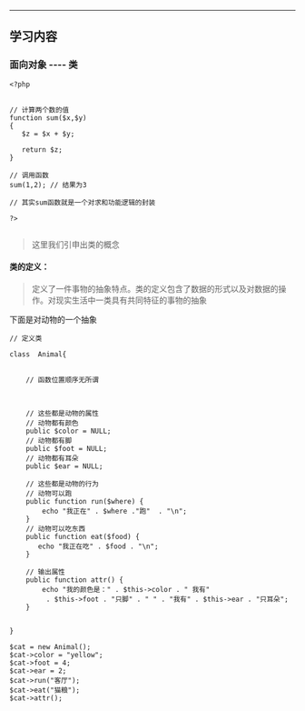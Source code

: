 ****
## 学习内容

### 面向对象 ---- 类







``` 
<?php 


// 计算两个数的值
function sum($x,$y)
{
   $z = $x + $y;
   
   return $z;
}

// 调用函数
sum(1,2); // 结果为3

// 其实sum函数就是一个对求和功能逻辑的封装

?>


```
> 这里我们引申出类的概念

#### 类的定义：
> 定义了一件事物的抽象特点。类的定义包含了数据的形式以及对数据的操作。对现实生活中一类具有共同特征的事物的抽象

下面是对动物的一个抽象

```  
// 定义类

class  Animal{


    // 函数位置顺序无所谓 
    
    
    
    // 这些都是动物的属性
    // 动物都有颜色
    public $color = NULL;
    // 动物都有脚
    public $foot = NULL;
    // 动物都有耳朵
    public $ear = NULL; 
        
    // 这些都是动物的行为
    // 动物可以跑    
    public function run($where) {
        echo "我正在" . $where ."跑"  . "\n";    
    }
    // 动物可以吃东西
    public function eat($food) {
       echo "我正在吃" . $food . "\n";
    }
    
    // 输出属性
    public function attr() {
        echo "我的颜色是：" . $this->color . " 我有" 
         . $this->foot . "只脚" . " " . "我有" . $this->ear . "只耳朵";
    }
      
    
}

$cat = new Animal();
$cat->color = "yellow";
$cat->foot = 4;
$cat->ear = 2;
$cat->run("客厅");
$cat->eat("猫粮");
$cat->attr();


```
